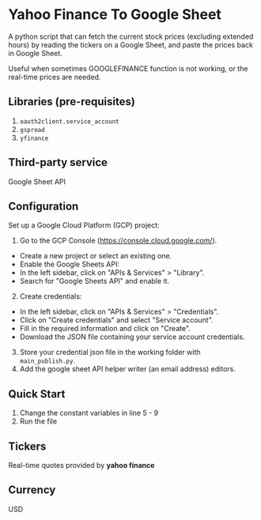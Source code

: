 # Yahoo Finance To Google Sheet
A python script that can fetch the current stock prices (excluding extended hours) by reading the tickers on a Google Sheet, and paste the prices back in Google Sheet.

Useful when sometimes GOOGLEFINANCE function is not working, or the real-time prices are needed.

## Libraries (pre-requisites)
1. `oauth2client.service_account`
2. `gspread`
3. `yfinance`

## Third-party service
Google Sheet API

## Configuration
Set up a Google Cloud Platform (GCP) project:

1. Go to the GCP Console (https://console.cloud.google.com/).
- Create a new project or select an existing one.
- Enable the Google Sheets API:
- In the left sidebar, click on "APIs & Services" > "Library".
- Search for "Google Sheets API" and enable it.
2. Create credentials:
- In the left sidebar, click on "APIs & Services" > "Credentials".
- Click on "Create credentials" and select "Service account".
- Fill in the required information and click on "Create".
- Download the JSON file containing your service account credentials.
3. Store your credential json file in the working folder with `main_publish.py`.
4. Add the google sheet API helper writer (an email address) editors.

## Quick Start
1. Change the constant variables in line 5 - 9
2. Run the file

## Tickers
Real-time quotes provided by **yahoo finance**

## Currency
USD
